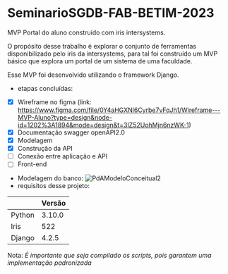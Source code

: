 # SeminarioSGDB-FAB-BETIM-2023

MVP Portal do aluno construído com iris intersystems.

O propósito desse trabalho é explorar o conjunto de ferramentas disponibilizado pelo iris da intersystems,
para tal foi construído um MVP básico que explora um portal de um sistema de uma faculdade.

Esse MVP foi desenvolvido utilizando o framework Django.

- etapas concluídas:
- [X] Wireframe no figma (link: https://www.figma.com/file/0Y4aHGXNl6Cyrbe7vFqJh1/Wireframe---MVP-Aluno?type=design&node-id=1202%3A1894&mode=design&t=3IZ52UohMjn6nzWK-1)
- [X] Documentação swagger openAPI2.0
- [X] Modelagem
- [X] Construção da API
- [ ] Conexão entre aplicação e API
- [ ] Front-end

- Modelagem do banco:
![PdAModeloConceitual2](https://github.com/RenatoFormigaLima/SeminarioSGDB-FAB-BETIM-2023/assets/66376336/27f1079f-3ba5-4fa2-9215-26caefec225a)
- requisitos desse projeto:
  
||Versão|
|-|------|
|Python| 3.10.0|
|Iris| 522|
|Django| 4.2.5|

Nota:
*É importante que seja compilado os scripts, pois garantem uma implementação padronizada*
